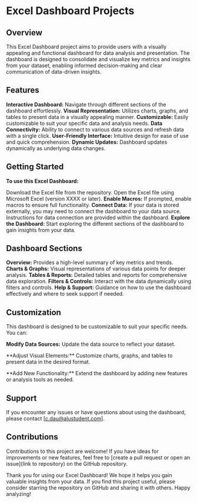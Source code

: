 # Excel Dashboard Projects

## Overview

This Excel Dashboard project aims to provide users with a visually appealing and functional dashboard for data analysis and presentation. The dashboard is designed to consolidate and visualize key metrics and insights from your dataset, enabling informed decision-making and clear communication of data-driven insights.

## Features

**Interactive Dashboard:** Navigate through different sections of the dashboard effortlessly.
**Visual Representation:** Utilizes charts, graphs, and tables to present data in a visually appealing manner.
**Customizable:** Easily customizable to suit your specific data and analysis needs.
**Data Connectivity:** Ability to connect to various data sources and refresh data with a single click.
**User-Friendly Interface:** Intuitive design for ease of use and quick comprehension.
**Dynamic Updates:** Dashboard updates dynamically as underlying data changes.

## Getting Started

**To use this Excel Dashboard:**

Download the Excel file from the repository.
Open the Excel file using Microsoft Excel (version XXXX or later).
**Enable Macros:** If prompted, enable macros to ensure full functionality.
**Connect Data:** If your data is stored externally, you may need to connect the dashboard to your data source. Instructions for data connection are provided within the dashboard.
**Explore the Dashboard:** Start exploring the different sections of the dashboard to gain insights from your data.

## Dashboard Sections

**Overview:** Provides a high-level summary of key metrics and trends.
**Charts & Graphs:** Visual representations of various data points for deeper analysis.
**Tables & Reports:** Detailed tables and reports for comprehensive data exploration.
**Filters & Controls:** Interact with the data dynamically using filters and controls.
**Help & Support:** Guidance on how to use the dashboard effectively and where to seek support if needed.

## Customization

This dashboard is designed to be customizable to suit your specific needs. You can:

**Modify Data Sources:** Update the data source to reflect your dataset.
<p align="left">**Adjust Visual Elements:** Customize charts, graphs, and tables to present data in the desired format.</p>
**Add New Functionality:** Extend the dashboard by adding new features or analysis tools as needed.

## Support
If you encounter any issues or have questions about using the dashboard, please contact [c.dau@alustudent.com].

## Contributions
Contributions to this project are welcome! If you have ideas for improvements or new features, feel free to [create a pull request or open an issue](link to repository) on the GitHub repository.

Thank you for using our Excel Dashboard! We hope it helps you gain valuable insights from your data. If you find this project useful, please consider starring the repository on GitHub and sharing it with others.
Happy analyzing!

